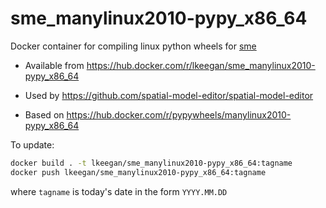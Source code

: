 # sme_manylinux2010-pypy_x86_64

Docker container for compiling linux python wheels for [sme](https://pypi.org/project/sme/)

- Available from <https://hub.docker.com/r/lkeegan/sme_manylinux2010-pypy_x86_64>

- Used by <https://github.com/spatial-model-editor/spatial-model-editor>

- Based on <https://hub.docker.com/r/pypywheels/manylinux2010-pypy_x86_64>

To update:

```bash
docker build . -t lkeegan/sme_manylinux2010-pypy_x86_64:tagname
docker push lkeegan/sme_manylinux2010-pypy_x86_64:tagname
```

where `tagname` is today's date in the form `YYYY.MM.DD`
